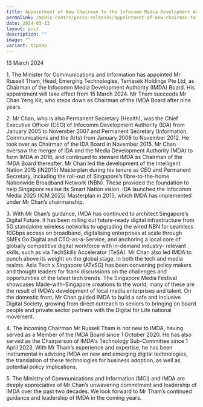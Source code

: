 ```yaml
---
title: Appointment of New Chairman to the Infocomm Media Development Authority Board
permalink: /media-centre/press-releases/appointment-of-new-chairman-to-imda/
date: 2024-03-13
layout: post
description: ""
image: ""
variant: tiptap
---
```

<p>13 March 2024</p>
<p>1. The Minister for Communications and Information has appointed Mr Russell
Tham, Head, Emerging Technologies, Temasek Holdings Pte Ltd, as Chairman
of the Infocomm Media Development Authority (IMDA) Board. His appointment
will take effect from 15 March 2024. Mr Tham succeeds Mr Chan Yeng Kit,
who steps down as Chairman of the IMDA Board after nine years.</p>
<p>2. Mr Chan, who is also Permanent Secretary (Health), was the Chief Executive
Officer (CEO) of Infocomm Development Authority (IDA) from January 2005
to November 2007 and Permanent Secretary (Information, Communications and
the Arts) from January 2008 to November 2012. He took over as Chairman
of the IDA Board in November 2015. Mr Chan oversaw the merger of IDA and
the Media Development Authority (MDA) to form IMDA in 2016, and continued
to steward IMDA as Chairman of the IMDA Board thereafter. Mr Chan led the
development of the Intelligent Nation 2015 (iN2015) Masterplan during his
tenure as CEO and Permanent Secretary, including the roll-out of Singapore’s
fibre-to-the-home Nationwide Broadband Network (NBN). These provided the
foundation to help Singapore realise its Smart Nation vision. IDA launched
the Infocomm Media 2025 (ICM 2025) Masterplan in 2015, which IMDA has implemented
under Mr Chan’s chairmanship.</p>
<p>3. With Mr Chan’s guidance, IMDA has continued to architect Singapore’s
Digital Future. It has been rolling out future-ready digital infrastructure
from 5G standalone wireless networks to upgrading the wired NBN for seamless
10Gbps access on broadband, digitalising enterprises at scale through SMEs
Go Digital and CTO-as-a-Service, and anchoring a local core of globally
competitive digital workforce with in-demand industry- relevant skills,
such as via TechSkills Accelerator (TeSA). Mr Chan also led IMDA to punch
above its weight on the global stage, in both the tech and media realms.
Asia Tech x Singapore (ATxSG) has been convening policy makers and thought
leaders for frank discussions on the challenges and opportunities of the
latest tech trends. The Singapore Media Festival showcases Made-with-Singapore
creations to the world; many of these are the result of IMDA’s development
of local media enterprises and talent. On the domestic front, Mr Chan guided
IMDA to build a safe and inclusive Digital Society, growing from direct
outreach to seniors to bringing on board people and private sector partners
with the Digital for Life national movement.</p>
<p>4. The incoming Chairman Mr Russell Tham is not new to IMDA, having served
as a Member of the IMDA Board since 1 October 2020. He has also served
as the Chairperson of IMDA's Technology Sub-Committee since 1 April 2023.
With Mr Tham’s experience and expertise, he has been instrumental in advising
IMDA on new and emerging digital technologies, the translation of these
technologies for business adoption, as well as potential policy implications.</p>
<p>5. The Ministry of Communications and Information (MCI) and IMDA are deeply
appreciative of Mr Chan’s unwavering commitment and leadership of IMDA
over the past two decades. We look forward to Mr Tham’s continued guidance
and leadership of IMDA in the coming years.</p>